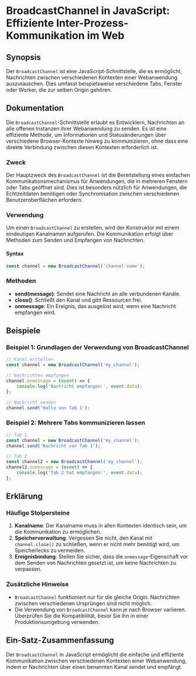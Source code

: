 <!--
Meta Description: # BroadcastChannel in JavaScript: Effiziente Inter-Prozess-Kommunikation im Web ## Synopsis Der `BroadcastChannel` ist eine JavaScript-Schnittstelle, ...
Meta Keywords: broadcastchannel, die, nachrichten, channel, javascript
-->

# BroadcastChannel in JavaScript: Effiziente Inter-Prozess-Kommunikation im Web

## Synopsis
Der `BroadcastChannel` ist eine JavaScript-Schnittstelle, die es ermöglicht, Nachrichten zwischen verschiedenen Kontexten einer Webanwendung auszutauschen. Dies umfasst beispielsweise verschiedene Tabs, Fenster oder Worker, die zur selben Origin gehören.

## Dokumentation
Die `BroadcastChannel`-Schnittstelle erlaubt es Entwicklern, Nachrichten an alle offenen Instanzen ihrer Webanwendung zu senden. Es ist eine effiziente Methode, um Informationen und Statusänderungen über verschiedene Browser-Kontexte hinweg zu kommunizieren, ohne dass eine direkte Verbindung zwischen diesen Kontexten erforderlich ist.

### Zweck
Der Hauptzweck des `BroadcastChannel` ist die Bereitstellung eines einfachen Kommunikationsmechanismus für Anwendungen, die in mehreren Fenstern oder Tabs geöffnet sind. Dies ist besonders nützlich für Anwendungen, die Echtzeitdaten benötigen oder Synchronisation zwischen verschiedenen Benutzeroberflächen erfordern.

### Verwendung
Um einen `BroadcastChannel` zu erstellen, wird der Konstruktor mit einem eindeutigen Kanalnamen aufgerufen. Die Kommunikation erfolgt über Methoden zum Senden und Empfangen von Nachrichten.

#### Syntax
```javascript
const channel = new BroadcastChannel('channel-name');
```

### Methoden
- **send(message)**: Sendet eine Nachricht an alle verbundenen Kanäle.
- **close()**: Schließt den Kanal und gibt Ressourcen frei.
- **onmessage**: Ein Ereignis, das ausgelöst wird, wenn eine Nachricht empfangen wird.

## Beispiele
### Beispiel 1: Grundlagen der Verwendung von BroadcastChannel
```javascript
// Kanal erstellen
const channel = new BroadcastChannel('my_channel');

// Nachrichten empfangen
channel.onmessage = (event) => {
    console.log('Nachricht empfangen:', event.data);
};

// Nachricht senden
channel.send('Hallo von Tab 1');
```

### Beispiel 2: Mehrere Tabs kommunizieren lassen
```javascript
// Tab 1
const channel = new BroadcastChannel('my_channel');
channel.send('Nachricht von Tab 1');

// Tab 2
const channel2 = new BroadcastChannel('my_channel');
channel2.onmessage = (event) => {
    console.log('Tab 2 hat empfangen:', event.data);
};
```

## Erklärung
### Häufige Stolpersteine
1. **Kanalname**: Der Kanalname muss in allen Kontexten identisch sein, um die Kommunikation zu ermöglichen.
2. **Speicherverwaltung**: Vergessen Sie nicht, den Kanal mit `channel.close()` zu schließen, wenn er nicht mehr benötigt wird, um Speicherlecks zu vermeiden.
3. **Ereignisbindung**: Stellen Sie sicher, dass die `onmessage`-Eigenschaft vor dem Senden von Nachrichten gesetzt ist, um keine Nachrichten zu verpassen.

### Zusätzliche Hinweise
- `BroadcastChannel` funktioniert nur für die gleiche Origin. Nachrichten zwischen verschiedenen Ursprüngen sind nicht möglich.
- Die Verwendung von `BroadcastChannel` kann je nach Browser variieren. Überprüfen Sie die Kompatibilität, bevor Sie ihn in einer Produktionsumgebung verwenden.

## Ein-Satz-Zusammenfassung
Der `BroadcastChannel` in JavaScript ermöglicht die einfache und effiziente Kommunikation zwischen verschiedenen Kontexten einer Webanwendung, indem er Nachrichten über einen benannten Kanal sendet und empfängt.